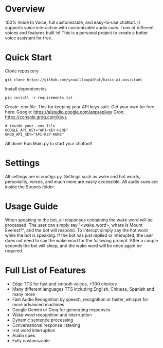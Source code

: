 # Overview
100% Voice to Voice, full customizable, and easy-to-use chatbot. It supports voice interaction with customizable audio cues. Tons of different voices and features built in! This is a personal project to create a better voice assistant for free.


# Quick Start
Clone repository
```
git clone https://github.com/youwillpay4that/basic-ai-assistant
```

Install dependencies
```
pip install -r requirements.txt
```

Create .env file. This for keeping your API keys safe. Get your own for free here: 
Google: https://aistudio.google.com/app/apikey
Groq: https://console.groq.com/keys
```
# inside your .env file
GOOGLE_API_KEY="API-KEY-HERE"
GROQ_API_KEY="API-KEY-HERE"
```

All done! Run Main.py to start your chatbot!

# Settings
All settings are in configs.py. Settings such as wake and hot words, personality, voices, and much more are easily accessible.
All audio cues are inside the Sounds folder.

# Usage Guide
When speaking to the bot, all responses containing the wake word will be processed. The user can simply say "<wake_word>, where is Mount Everest?", and the bot will respond. To interupt simply say the hot word while the bot is speaking. If the bot has just replied or interupted, the user does not need to say the wake word for the following prompt. After a couple seconds the bot will sleep, and the wake word will be once again be required.

# Full List of Features
- Edge TTS for fast and smooth voices, +300 choices
- Many different languages TTS including English, Chinese, Spanish and many more
- Fast Audio Recognition by speech_recognition or faster_whisper for more advanced machines
- Google Gemini or Groq for generating responses
- Wake word recognition and interruption 
- Dynamic sentence processing
- Conversational response listening
- Hot word interruption
- Audio cues
- Fully customizable
